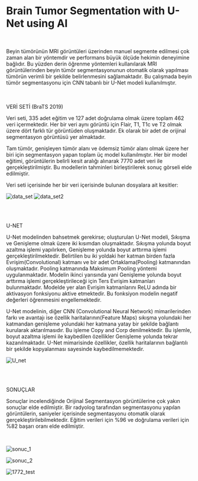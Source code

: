 # Brain Tumor Segmentation with U-Net using AI
<br />
<p>Beyin tümörünün MRI görüntüleri üzerinden manuel segmente edilmesi çok zaman alan bir yöntemdir ve performans büyük ölçüde hekimin deneyimine bağlıdır. Bu yüzden derin öğrenme yöntemleri kullanılarak MRI görüntülerinden beyin tümör segmentasyonunun otomatik olarak yapılması tümörün verimli bir şekilde belirlenmesini sağlamaktadır. Bu çalışmada beyin tümör segmentasyonu için CNN tabanlı bir U-Net modeli kullanılmıştır. </p>


<br /><br />
VERİ SETİ (BraTS 2019)

Veri seti, 335 adet eğitim ve 127 adet doğrulama olmak üzere toplam 462 veri içermektedir. Her bir veri aynı görüntü için Flair, T1, T1c ve T2 olmak üzere dört farklı tür görüntüden oluşmaktadır. Ek olarak bir adet de orijinal segmentasyon görüntüsü yer almaktadır.

Tam tümör, genişleyen tümör alanı ve ödemsiz tümör alanı olmak üzere her biri için segmentasyon yapan toplam üç model kullanılmıştır. Her bir model eğitimi, görüntülerin belirli kesit aralığı alınarak 7770 adet veri ile gerçekleştirilmiştir. Bu modellerin tahminleri birleştirilerek sonuç görseli elde edilmiştir.

 Veri seti içerisinde her bir veri içerisinde bulunan dosyalara ait kesitler: 
 <br />

![data_set](https://user-images.githubusercontent.com/120099096/206864407-ca65e05b-06b2-48e1-8076-78ad18dec599.png)
![data_set2](https://user-images.githubusercontent.com/120099096/206864409-8c3fd7f3-406f-4be5-8fa0-7266b00c31d4.png)

<br /><br />

U-NET

U-Net modelinden bahsetmek gerekirse; oluşturulan U-Net modeli, Sıkışma ve Genişleme olmak üzere iki kısımdan oluşmaktadır. Sıkışma yolunda boyut azaltma işlemi yapılırken, Genişleme yolunda boyut arttırma işlemi gerçekleştirilmektedir. Belirtilen bu iki yoldaki her katman birden fazla Evrişim(Convolutional) katmanı ve bir adet Ortaklama(Pooling) katmanından oluşmaktadır. Pooling katmanında Maksimum Pooling yöntemi uygulanmaktadır. Modelin ikinci yarısında yani Genişleme yolunda boyut arttırma işlemi gerçekleştirileceği için Ters Evrişim katmanları bulunmaktadır. Modelde yer alan Evrişim katmanlarını ReLU adında bir aktivasyon fonksiyonu aktive etmektedir. Bu fonksiyon modelin negatif değerleri öğrenmesini engellemektedir.

U-Net modelinin, diğer CNN (Convolutional Neural Network) mimarilerinden farkı ve avantajı ise özellik haritalarının(Feature Maps) sıkışma yolundaki her katmandan genişleme yolundaki her katmana yatay bir şekilde bağlantı kurularak aktarılmasıdır. Bu işleme Copy and Corp denilmektedir. Bu işlemle, boyut azaltma işlemi ile kaybedilen özellikler Genişleme yolunda tekrar kazanılmaktadır. U-Net mimarisinde özellikler, özellik haritalarının bağlantılı bir şekilde kopyalanması sayesinde kaybedilmemektedir.

![U_net](https://user-images.githubusercontent.com/120099096/206864660-8602de60-5f69-4ea8-8673-3921dd82a544.png)

<br /><br />

SONUÇLAR

Sonuçlar incelendiğinde Orijinal Segmentasyon görüntülerine çok yakın sonuçlar elde edilmiştir. Bir radyolog tarafından segmentasyonu yapılan görüntülerin, saniyeler içerisinde segmentasyonu otomatik olarak gerçekleştirilebilmektedir. Eğitim verileri için %96 ve doğrulama verileri için %82 başarı oranı elde edilmiştir.

<br />

![sonuc_1](https://user-images.githubusercontent.com/120099096/206864867-8ce66ed0-60f9-44eb-a495-ca9ef5bd13c9.png)

![sonuc_2](https://user-images.githubusercontent.com/120099096/206864871-879d6426-607a-4f76-9137-1464b45f4dd1.png)

![1772_test](https://user-images.githubusercontent.com/120099096/206864928-c7a8c914-77fa-4eaa-9a26-57f3bf8b9de0.png)


